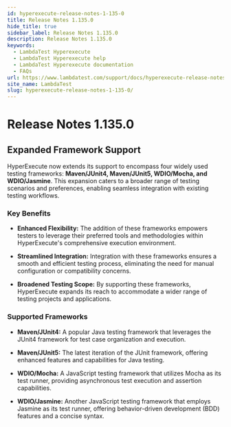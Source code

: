 ```yaml
---
id: hyperexecute-release-notes-1-135-0
title: Release Notes 1.135.0
hide_title: true
sidebar_label: Release Notes 1.135.0
description: Release Notes 1.135.0
keywords:
  - LambdaTest Hyperexecute
  - LambdaTest Hyperexecute help
  - LambdaTest Hyperexecute documentation
  - FAQs
url: https://www.lambdatest.com/support/docs/hyperexecute-release-notes-1-135-0/
site_name: LambdaTest
slug: hyperexecute-release-notes-1-135-0/
---
```


<script type="application/ld+json"
      dangerouslySetInnerHTML={{ __html: JSON.stringify({
       "@context": "https://schema.org",
        "@type": "BreadcrumbList",
        "itemListElement": [{
          "@type": "ListItem",
          "position": 1,
          "name": "Home",
          "item": "https://www.lambdatest.com"
        },{
          "@type": "ListItem",
          "position": 2,
          "name": "Support",
          "item": "https://www.lambdatest.com/support/docs/"
        },{
          "@type": "ListItem",
          "position": 3,
          "name": "Release Notes",
          "item": "https://www.lambdatest.com/support/docs/hyperexecute-release-notes-1-135-0/"
        }]
      })
    }}
></script>

# Release Notes 1.135.0

## Expanded Framework Support

HyperExecute now extends its support to encompass four widely used testing frameworks: **Maven/JUnit4, Maven/JUnit5, WDIO/Mocha, and WDIO/Jasmine**. This expansion caters to a broader range of testing scenarios and preferences, enabling seamless integration with existing testing workflows.

### Key Benefits

- **Enhanced Flexibility:** The addition of these frameworks empowers testers to leverage their preferred tools and methodologies within HyperExecute's comprehensive execution environment.

- **Streamlined Integration:** Integration with these frameworks ensures a smooth and efficient testing process, eliminating the need for manual configuration or compatibility concerns.

- **Broadened Testing Scope:** By supporting these frameworks, HyperExecute expands its reach to accommodate a wider range of testing projects and applications.

### Supported Frameworks

- **Maven/JUnit4:** A popular Java testing framework that leverages the JUnit4 framework for test case organization and execution.

- **Maven/JUnit5:** The latest iteration of the JUnit framework, offering enhanced features and capabilities for Java testing.

- **WDIO/Mocha:** A JavaScript testing framework that utilizes Mocha as its test runner, providing asynchronous test execution and assertion capabilities.

- **WDIO/Jasmine:** Another JavaScript testing framework that employs Jasmine as its test runner, offering behavior-driven development (BDD) features and a concise syntax.